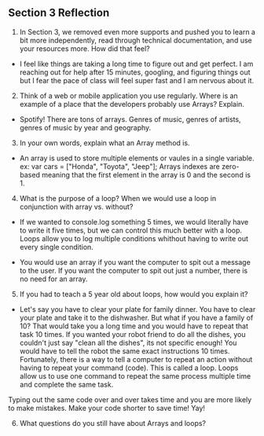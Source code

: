 ## Section 3 Reflection

1. In Section 3, we removed even more supports and pushed you to learn a bit more independently, read through technical documentation, and use your resources more. How did that feel?

 * I feel like things are taking a long time to figure out and get perfect.  I am reaching out for help after 15 minutes, googling, and figuring things out but I fear the pace of class will feel super fast and I am nervous about it.

2. Think of a web or mobile application you use regularly. Where is an example of a place that the developers probably use Arrays? Explain.

 * Spotify!  There are tons of arrays.  Genres of music, genres of artists, genres of music by year and geography.

3. In your own words, explain what an Array method is.

* An array is used to store multiple elements or vaules in a single variable.
  ex: var cars = ["Honda", "Toyota", "Jeep"];  Arrays indexes are zero-based meaning that the first element
  in the array is 0 and the second is 1.

4. What is the purpose of a loop? When we would use a loop in conjunction with array vs. without?

* If we wanted to console.log something 5 times, we would literally have to write it five times, but we can control this much better with a loop.  Loops allow you to log multiple conditions whithout having to write out every single condition.

* You would use an array if you want the computer to spit out a message to the user.  If you want the computer to spit out just a number, there is no need for an array.

5. If you had to teach a 5 year old about loops, how would you explain it?

* Let's say you have to clear your plate for family dinner.  You have to clear your plate and take it to the dishwasher.  But what if you have a family of 10?  That would take you a long time and you would have to repeat that task 10 times.  If you wanted your robot friend to do all the dishes, you couldn't just say "clean all the dishes", its not specific enough!  You would have to tell the robot the same exact instructions 10 times.  Fortunately, there is a way to tell a computer to repeat an action without having to repeat your command (code).  This is called a loop.  Loops allow us to use one command to repeat the same process multiple time and complete the same task.  

Typing out the same code over and over takes time and you are more likely to make mistakes.  Make your code shorter to save time! Yay!

6. What questions do you still have about Arrays and loops?

